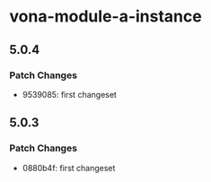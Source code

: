 # vona-module-a-instance

## 5.0.4

### Patch Changes

- 9539085: first changeset

## 5.0.3

### Patch Changes

- 0880b4f: first changeset
